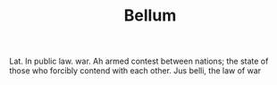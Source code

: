 ---
title: Bellum
letter: B
permalink: "/definitions/bellum.html"
body: Lat. In public law. war. Ah armed contest between nations; the state of those
  who forcibly contend with each other. Jus belli, the law of war
published_at: '2018-07-07'
source: Black's Law Dictionary
layout: post
---